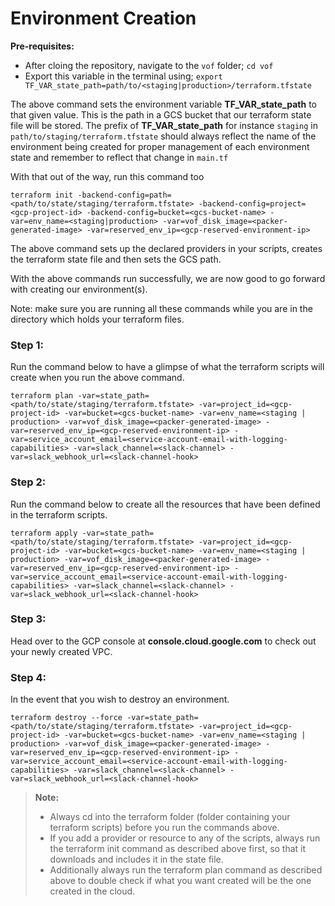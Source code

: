 # Environment Creation

**Pre-requisites:**
- After cloing the repository, navigate to the `vof` folder; `cd vof`
- Export this variable in the terminal using; `export TF_VAR_state_path=path/to/<staging|production>/terraform.tfstate`

The above command sets the environment variable **TF_VAR_state_path** to that given value. This is the path in a GCS bucket that our terraform state file will be stored. The prefix of **TF_VAR_state_path** for instance `staging` in `path/to/staging/terraform.tfstate` should always reflect the name of the environment being created for proper management of each environment state and remember to reflect that change in `main.tf`

With that out of the way, run this command too

`terraform init -backend-config=path=<path/to/state/staging/terraform.tfstate> -backend-config=project=<gcp-project-id> -backend-config=bucket=<gcs-bucket-name> -var=env_name=<staging|production> -var=vof_disk_image=<packer-generated-image> -var=reserved_env_ip=<gcp-reserved-environment-ip>`

The above command sets up the declared providers in your scripts, creates the terraform state file and then sets the GCS path.

With the above commands run successfully, we are now good to go forward with creating our environment(s).

Note: make sure you are running all these commands while you are in the directory which holds your terraform files. 

### Step 1:

Run the command below to have a glimpse of what the terraform scripts will create when you run the above command.

`terraform plan -var=state_path=<path/to/state/staging/terraform.tfstate> -var=project_id=<gcp-project-id> -var=bucket=<gcs-bucket-name> -var=env_name=<staging | production> -var=vof_disk_image=<packer-generated-image> -var=reserved_env_ip=<gcp-reserved-environment-ip> -var=service_account_email=<service-account-email-with-logging-capabilities> -var=slack_channel=<slack-channel> -var=slack_webhook_url=<slack-channel-hook>`

### Step 2:

Run the command below to create all the resources that have been defined in the terraform scripts.

`terraform apply -var=state_path=<path/to/state/staging/terraform.tfstate> -var=project_id=<gcp-project-id> -var=bucket=<gcs-bucket-name> -var=env_name=<staging | production> -var=vof_disk_image=<packer-generated-image> -var=reserved_env_ip=<gcp-reserved-environment-ip> -var=service_account_email=<service-account-email-with-logging-capabilities> -var=slack_channel=<slack-channel> -var=slack_webhook_url=<slack-channel-hook>`

### Step 3:

Head over to the GCP console at **console.cloud.google.com** to check out your newly created VPC.

### Step 4:

In the event that you wish to destroy an environment.

`terraform destroy --force -var=state_path=<path/to/state/staging/terraform.tfstate> -var=project_id=<gcp-project-id> -var=bucket=<gcs-bucket-name> -var=env_name=<staging | production> -var=vof_disk_image=<packer-generated-image> -var=reserved_env_ip=<gcp-reserved-environment-ip> -var=service_account_email=<service-account-email-with-logging-capabilities> -var=slack_channel=<slack-channel> -var=slack_webhook_url=<slack-channel-hook>`

> **Note:**
> - Always cd into the terraform folder (folder containing your terraform scripts) before you run the commands above.
> - If you add a provider or resource to any of the scripts, always run the terraform init command as described above first, so that it downloads and includes it in the state file.
> - Additionally always run the terraform plan command as described above to double check if what you want created will be the one created in the cloud.
